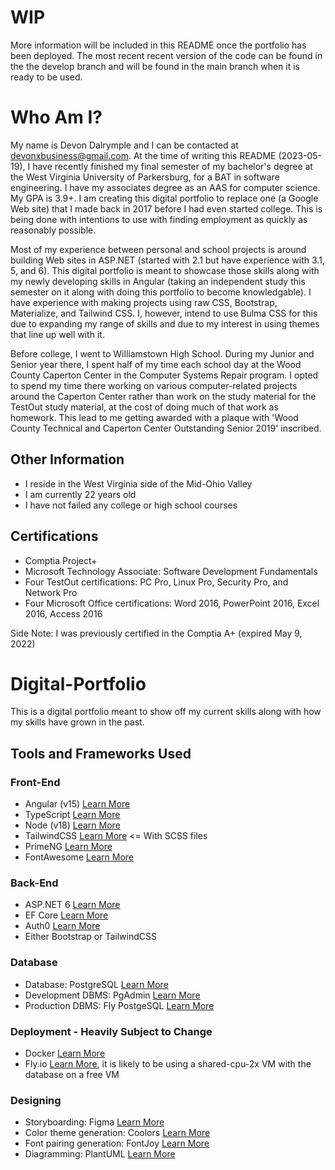 # WIP

More information will be included in this README once the portfolio has been deployed. The most recent recent version of the code can be found in the the develop branch and will be found in the main branch when it is ready to be used.

# Who Am I?

My name is Devon Dalrymple and I can be contacted at devonxbusiness@gmail.com. At the time of writing this README (2023-05-19), I have recently finished my final semester of my bachelor's degree at the West Virginia University of Parkersburg, for a BAT in software engineering. I have my associates degree as an AAS for computer science. My GPA is 3.9+. I am creating this digital portfolio to replace one (a Google Web site) that I made back in 2017 before I had even started college. This is being done with intentions to use with finding employment as quickly as reasonably possible.

Most of my experience between personal and school projects is around building Web sites in ASP.NET (started with 2.1 but have experience with 3.1, 5, and 6). This digital portfolio is meant to showcase those skills along with my newly developing skills in Angular (taking an independent study this semester on it along with doing this portfolio to become knowledgable). I have experience with making projects using raw CSS, Bootstrap, Materialize, and Tailwind CSS. I, however, intend to use Bulma CSS for this due to expanding my range of skills and due to my interest in using themes that line up well with it.

Before college, I went to Williamstown High School. During my Junior and Senior year there, I spent half of my time each school day at the Wood County Caperton Center in the Computer Systems Repair program. I opted to spend my time there working on various computer-related projects around the Caperton Center rather than work on the study material for the TestOut study material, at the cost of doing much of that work as homework. This lead to me getting awarded with a plaque with 'Wood County Technical and Caperton Center Outstanding Senior 2019' inscribed.

## Other Information

- I reside in the West Virginia side of the Mid-Ohio Valley
- I am currently 22 years old
- I have not failed any college or high school courses

## Certifications

- Comptia Project+
- Microsoft Technology Associate: Software Development Fundamentals
- Four TestOut certifications: PC Pro, Linux Pro, Security Pro, and Network Pro
- Four Microsoft Office certifications: Word 2016, PowerPoint 2016, Excel 2016, Access 2016

Side Note: I was previously certified in the Comptia A+ (expired May 9, 2022)


# Digital-Portfolio

This is a digital portfolio meant to show off my current skills along with how my skills have grown in the past. 

## Tools and Frameworks Used

### Front-End
- Angular (v15) [Learn More](https://angular.io/)
- TypeScript [Learn More](https://www.typescriptlang.org/)
- Node (v18) [Learn More](https://nodejs.org/en/)
- TailwindCSS [Learn More](https://bulma.io/) <= With SCSS files
- PrimeNG [Learn More](https://www.primefaces.org/primeng/)
- FontAwesome [Learn More](https://fontawesome.com/)

### Back-End
- ASP.NET 6 [Learn More](https://dotnet.microsoft.com/en-us/)
- EF Core [Learn More](https://learn.microsoft.com/en-us/ef/core/)
- Auth0 [Learn More](https://auth0.com/)
- Either Bootstrap or TailwindCSS

### Database
- Database: PostgreSQL [Learn More](https://www.postgresql.org/)
- Development DBMS: PgAdmin [Learn More](https:/pgadmin.org/)
- Production DBMS: Fly PostgeSQL [Learn More](https://fly.io/)

### Deployment - Heavily Subject to Change
- Docker [Learn More](https://www.docker.com/)
- Fly.io [Learn More](https://fly.io/), it is likely to be using a shared-cpu-2x VM with the database on a free VM

### Designing
- Storyboarding: Figma [Learn More](https://www.figma.com/)
- Color theme generation: Coolors [Learn More](https://coolors.co/)
- Font pairing generation: FontJoy [Learn More](https://fontjoy.com/)
- Diagramming: PlantUML [Learn More](https://plantuml.com/)


